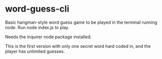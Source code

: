 # word-guess-cli

Basic hangman-style word guess game to be played in the terminal running node. Run node index.js to play.

Needs the inquirer node package installed.

This is the first version with only one secret word hard coded in, and the player has unlimited guesses.
